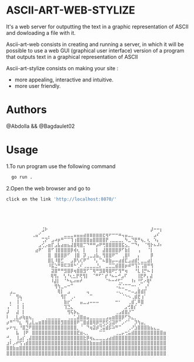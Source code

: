 
# ASCII-ART-WEB-STYLIZE

It's a web server for outputting the text in a graphic representation of ASCII and dowloading a file with it.

Ascii-art-web consists in creating and running a server, in which it will be possible to use a web GUI (graphical user interface) version of a program that outputs text in a graphical representation of ASCII

Ascii-art-stylize consists on making your site :

   - more appealing, interactive and intuitive.
   - more user friendly.
    
# Authors
@Abdolla && @Bagdaulet02

# Usage
1.To run program use the following command
```bash
  go run .
```
2.Open the web browser and go to
```bash
click on the link 'http://localhost:8070/'
```
#
```

                                         
⠀⠀⠀⠀⠀⠀⠀⠀⠀⠀⠀⣨⠗⠀⠀⠀⠀⠀⠀⠀⠀⠀⠀⠀⠀⠀⠀⠀⠀⠀⠀⠀⠀⠀⠀⠀⠀⠀⠀⠀⠀⠀⠀⠀⠀⡼⠒⠒⡆⠀
⠀⠀⠀⠀⠀⠀⠀⠀⢀⣤⠊⠀⠀⡀⠀⠀⠀⠀⣀⣀⣀⣤⣤⣤⣴⣶⣶⣶⣶⣶⣖⢶⠖⠒⠒⠶⢤⣤⣀⡀⠀⠀⠀⠀⠀⠀⣠⠎⠀⠀
⠀⠀⠀⠀⠀⠀⠀⠀⠀⠀⠀⢉⡝⠁⣠⠴⡶⠛⠉⠉⢹⢰⣿⣿⣿⣿⣶⣿⣿⣿⣿⡟⢀⣀⣀⣀⡀⠳⣀⠙⣟⠛⢦⡀⢆⠀⠱⡄⠀⠀
⠀⠀⠀⠀⠀⠀⠀⠀⠀⠀⣠⢊⡠⣶⡏⣠⣧⣴⣶⣦⣼⣿⢿⣿⡉⠙⠛⠛⡴⠟⢛⣿⣿⣿⣿⣿⣯⣢⡀⠉⠙⠆⠀⠈⢻⡗⠦⠼⠆⠀
⠀⠀⠀⠀⠀⠀⠀⠀⠀⣴⠟⠁⠀⣿⠋⢸⣿⣿⣿⣿⡿⢾⢆⠀⡇⠀⠀⠀⡇⠀⣼⣿⣿⣿⣿⡿⠋⣷⡇⠀⠀⢠⠀⠀⠈⡇⠀⠀⠀⠀
⠀⠀⠀⠀⠀⠀⠀⠀⠀⠀⠀⠀⠀⣿⠀⣿⣿⣿⡿⠋⠀⢸⣿⠀⡽⢀⣀⣰⣧⡀⢻⣿⣿⠟⠉⠀⢀⣿⠇⠀⠀⡄⠀⠀⠀⡿⠀⠀⠀⠀
⠀⠀⠀⠀⠀⠀⠀⠀⠀⠀⠀⠀⠀⣿⣇⠸⣿⣋⠀⠀⣠⡿⢣⢎⠟⠉⠀⠘⡄⠉⠦⣿⣷⡤⠤⣴⣾⣏⣠⣴⣾⡃⣀⣀⣴⡇⠀⠀⠀⠀
⠀⠀⠀⠀⠀⠀⠀⠀⠀⠀⠀⠀⠀⠸⣯⣑⠛⠿⠯⠽⠿⠓⢁⠎⢀⣀⣀⣀⣘⡄⠀⣀⣉⣉⣾⣿⣿⡶⠾⠛⢹⡍⢩⣿⠛⢻⠀⠀⠀⠀
⠀⠀⠀⠀⠀⠀⠀⠀⠀⠀⠀⠀⠀⠀⣽⣿⠛⠛⣻⣿⡿⢶⣿⣿⣻⠋⠉⢿⠛⣻⣿⢿⣿⠟⡋⢻⠛⢶⠀⠀⠘⣇⢸⡛⠦⢸⠀⠀⠀⠀
⠀⠀⠀⠀⠀⠀⠀⠀⠀ ⠀⠀⠀⠀⢿⢻⡄⠀⢣⠘⢆⣂⡟⢟⢻⡇⠀⠈⠛⠋⠁⡞⠘⠦⠤⠚⣠⠏⠀⠀⠀⢸⣟⠟⡄⣼⠀⠀⠀⠀
⠀⠀⠀⠀⠀⠀⠀⠀⠀ ⠀⠀⠀⠀⠸⣼⡇⠀⠈⠓⢦⠴⠶⠞⠀⠀⠀⠀⠀⠀⠀⠈⠓⠒⠚⢋⡁⠀⠀⠸⠆⠘⣋⠔⢿⠃⠀⠀⠀⠀
⠀⠀⠀⠀⠀⠀⠀⠀⠀⠀⠀⠀⠀⠀⠀⢻⢳⣀⠤⠒⠉⠀⠀⠀⠀⠀⠀⠀⠀⠀⠀⠀⠀⠀⠠⣍⣈⠉⠉⠒⠂⡈⠀⢠⠃⠀⠀⠀⠀⠀
⠀⣠⣀⠀⠀⠀⠀⠀⠀⠀⠀⠀⠀⠀⠀⠀⢿⡇⠀⣠⠀⠀⠀⠀⠀⢤⠀⠀⠀⠀⠀⠀⠀⠀⠠⢄⡀⠉⠒⠤⣠⣿⣾⡏⠀⠀⠀ ⠀⠀
⠀⠁⠀⢻⢦⠀⠀⠀⠀⠀⠀⠀⠀⠀⠀⠀⠀⢻⡏⠀⢀⠄⠀⠀⠀⠀⠉⠀⠀⠀⠀⠀⠀⠀⠀⠀⠈⠑⠢⢀⣾⣟⢰⠁⠀⠀⠀⠀⠀⠀
⠀⡄⠀⢸⠈⡀⠀⠀⠀⠀⠀⠀⠀⠀⠀⠀⠀⠀⣷⡖⠁⠀⠀⣤⣀⣠⠤⠤⠤⠀⠀⠀⠀⠀⠒⠂⠀⠀⢀⣾⢁⠿⣿⠀⠀⠀⠀⠀⠀ 
⢠⠁⠀⢸⠀⡇⠀⠀⠀⠀⠀⠀⠀⠀⠀⠀⠀⠀⢹⣙⣄⠀⠀ ⠀⠀⠀⠀⠀⠀⠀⠀⠀⠀⠀⠀⠀⣠⢚⣿⡎⠀⠁⠀⠀⠀⠀⠀⠀ 
⡼⠀⠀⣼⠀⡇⠀⠀⠀⠀⠀⠀⠀⠀⠀⠀⠀⠀⠀⢻⢯⡷⣄⠀⠀⠀⠀⠀⠀⠀⠀⠀⠀⠀⢀⣠⣾⣿⡜⠉⠀⠀⠀⠀⠀⠀⠀⠀⠀⠀
⠇⠀⢀⣇⡴⢷⣶⢦⡀⠀⠀⠀⢀⣀⣀⣀⣀⠀⠀⢀⣀⣁⣼⣿⣶⣤⣀⣀⣀⣀⣀⣠⣤⣶⣿⣿⡿⠋⡳⣄⡀⠀⠀⠀⠀⠀⠀⠀⠀⠀
⡴⠛⠉⠙⣆⠀⢻⣠⣇⣤⣶⣿⣿⣿⣿⣿⣿⣻⣿⣿⣿⣿⠟⢉⣿⣾⣿⢿⡿⣛⢟⡫⣪⣽⠟⠉⡠⠊⠁⠀⡹⢳⣤⡀⠀⠀⠀⠀⠀⠀
⡤⠖⢲⡀⠘⣿⣙⠟⣿⣿⣿⣿⣿⣿⣿⣿⣿⣿⣿⣿⣿⣿⡀⠈⠀⠙⢶⣽⡾⢙⣭⣾⡯⠵⠛⠉⠀⠀⢀⠜⣱⣿⣿⣿⣷⣦⣄⣀⠀⠀
⠀⠀⠀⣧⠀⢸⠟⠀⣿⣿⣿⣿⣿⣿⣿⣿⣿⣿⣿⣿⣿⣿⣟⣶⢄⡀⠀⠀⠀⠉⠉⠀⠀⠀⢀⣀⡤⢒⣥⣾⣿⣿⣿⣿⣿⣿⣿⣿⣿⣶
⠚⡀⠀⢸⣠⡎⢀⣼⣿⣿⣿⣿⣿⣿⣿⣿⣿⣿⣿⣿⣿⣿⣿⣿⣗⡿⢶⣄⣀⣀⣀⣠⣴⣾⣿⣿⣿⣿⣿⣿⣿⣿⣿⣿⣿⣿⣿⣿⣿⣿
⣰⠇⡠⠞⢫⢡⣾⣿⣿⣿⣿⣿⣿⣿⣿⣿⣿⣿⣿⣿⣿⣿⣿⣿⣿⣿⣷⣶⣶⣾⣿⣿⣿⣿⣿⣿⣿⣿⣿⣿⣿⣿⣿⣿⣿⣿⣿⣿⣿⣿
⣿⣿⣷⣶⣿⣿⣿⣿⣿⣿⣿⣿⣿⣿⣿⣿⣿⣿⣿⣿⣿⣿⣿⣿⣿⣿⣿⣿⣿⣿⣿⣿⣿⣿⣿⣿⣿⣿⣿⣿⣿⣿⣿⣿⣿⣿⣿⣿⣿⣿
⣿⣿⣿⣿⣿⣿⣿⣿⣿⣿⣿⣿⣿⣿⣿⣿⣿⣿⣿⣿⣿⣿⣿⣿⣿⣿⣿⣿⣿⣿⣿⣿⣿⣿⣿⣿⣿⣿⣿⣿⣿⣿⣿⣿⣿⣿⣿⣿⣿⣿
⠀⠀⠀⠀⠀⠀⠀⠀⠀⠀⠀⠀⠀⠀⠀⠀⠀⠀⠀⠀⠀⠀⠀⠀⠀⠀⠀⠀⠀⠀⠀⠀⠀⠀⠀⠀⠀⠀⠀⠀⠀⠀⠀⠀⠀⠀⠀ ⠀⠀⠀⠀⠀⠀⠀⠀⠀⠀⠀⠀⠀⠀⠀⠀⠀
